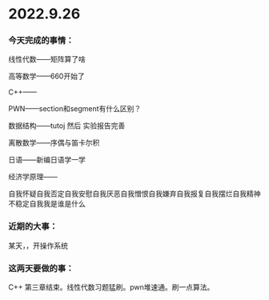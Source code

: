 # 2022.9.26

### 今天完成的事情：

线性代数——矩阵算了啥

高等数学——660开始了

C++——

PWN——section和segment有什么区别？

数据结构——tutoj 然后 实验报告完善

离散数学——序偶与笛卡尔积

日语——新编日语学一学

经济学原理——

自我怀疑自我否定自我安慰自我厌恶自我憎恨自我嫌弃自我报复自我摆烂自我精神不稳定自我我是谁是什么

### 近期的大事：

某天，，开操作系统

### 这两天要做的事：

C++ 第三章结束。线性代数习题猛刷。pwn堆速通。刷一点算法。

